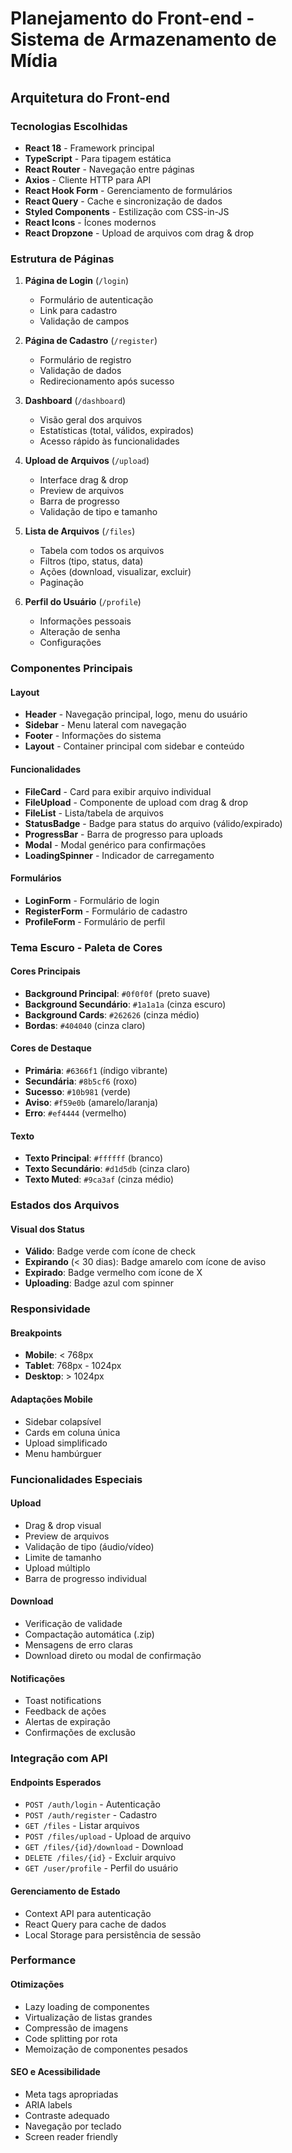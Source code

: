 # Planejamento do Front-end - Sistema de Armazenamento de Mídia

## Arquitetura do Front-end

### Tecnologias Escolhidas
- **React 18** - Framework principal
- **TypeScript** - Para tipagem estática
- **React Router** - Navegação entre páginas
- **Axios** - Cliente HTTP para API
- **React Hook Form** - Gerenciamento de formulários
- **React Query** - Cache e sincronização de dados
- **Styled Components** - Estilização com CSS-in-JS
- **React Icons** - Ícones modernos
- **React Dropzone** - Upload de arquivos com drag & drop

### Estrutura de Páginas

1. **Página de Login** (`/login`)
   - Formulário de autenticação
   - Link para cadastro
   - Validação de campos

2. **Página de Cadastro** (`/register`)
   - Formulário de registro
   - Validação de dados
   - Redirecionamento após sucesso

3. **Dashboard** (`/dashboard`)
   - Visão geral dos arquivos
   - Estatísticas (total, válidos, expirados)
   - Acesso rápido às funcionalidades

4. **Upload de Arquivos** (`/upload`)
   - Interface drag & drop
   - Preview de arquivos
   - Barra de progresso
   - Validação de tipo e tamanho

5. **Lista de Arquivos** (`/files`)
   - Tabela com todos os arquivos
   - Filtros (tipo, status, data)
   - Ações (download, visualizar, excluir)
   - Paginação

6. **Perfil do Usuário** (`/profile`)
   - Informações pessoais
   - Alteração de senha
   - Configurações

### Componentes Principais

#### Layout
- **Header** - Navegação principal, logo, menu do usuário
- **Sidebar** - Menu lateral com navegação
- **Footer** - Informações do sistema
- **Layout** - Container principal com sidebar e conteúdo

#### Funcionalidades
- **FileCard** - Card para exibir arquivo individual
- **FileUpload** - Componente de upload com drag & drop
- **FileList** - Lista/tabela de arquivos
- **StatusBadge** - Badge para status do arquivo (válido/expirado)
- **ProgressBar** - Barra de progresso para uploads
- **Modal** - Modal genérico para confirmações
- **LoadingSpinner** - Indicador de carregamento

#### Formulários
- **LoginForm** - Formulário de login
- **RegisterForm** - Formulário de cadastro
- **ProfileForm** - Formulário de perfil

### Tema Escuro - Paleta de Cores

#### Cores Principais
- **Background Principal**: `#0f0f0f` (preto suave)
- **Background Secundário**: `#1a1a1a` (cinza escuro)
- **Background Cards**: `#262626` (cinza médio)
- **Bordas**: `#404040` (cinza claro)

#### Cores de Destaque
- **Primária**: `#6366f1` (índigo vibrante)
- **Secundária**: `#8b5cf6` (roxo)
- **Sucesso**: `#10b981` (verde)
- **Aviso**: `#f59e0b` (amarelo/laranja)
- **Erro**: `#ef4444` (vermelho)

#### Texto
- **Texto Principal**: `#ffffff` (branco)
- **Texto Secundário**: `#d1d5db` (cinza claro)
- **Texto Muted**: `#9ca3af` (cinza médio)

### Estados dos Arquivos

#### Visual dos Status
- **Válido**: Badge verde com ícone de check
- **Expirando** (< 30 dias): Badge amarelo com ícone de aviso
- **Expirado**: Badge vermelho com ícone de X
- **Uploading**: Badge azul com spinner

### Responsividade

#### Breakpoints
- **Mobile**: < 768px
- **Tablet**: 768px - 1024px
- **Desktop**: > 1024px

#### Adaptações Mobile
- Sidebar colapsível
- Cards em coluna única
- Upload simplificado
- Menu hambúrguer

### Funcionalidades Especiais

#### Upload
- Drag & drop visual
- Preview de arquivos
- Validação de tipo (áudio/vídeo)
- Limite de tamanho
- Upload múltiplo
- Barra de progresso individual

#### Download
- Verificação de validade
- Compactação automática (.zip)
- Mensagens de erro claras
- Download direto ou modal de confirmação

#### Notificações
- Toast notifications
- Feedback de ações
- Alertas de expiração
- Confirmações de exclusão

### Integração com API

#### Endpoints Esperados
- `POST /auth/login` - Autenticação
- `POST /auth/register` - Cadastro
- `GET /files` - Listar arquivos
- `POST /files/upload` - Upload de arquivo
- `GET /files/{id}/download` - Download
- `DELETE /files/{id}` - Excluir arquivo
- `GET /user/profile` - Perfil do usuário

#### Gerenciamento de Estado
- Context API para autenticação
- React Query para cache de dados
- Local Storage para persistência de sessão

### Performance

#### Otimizações
- Lazy loading de componentes
- Virtualização de listas grandes
- Compressão de imagens
- Code splitting por rota
- Memoização de componentes pesados

#### SEO e Acessibilidade
- Meta tags apropriadas
- ARIA labels
- Contraste adequado
- Navegação por teclado
- Screen reader friendly

